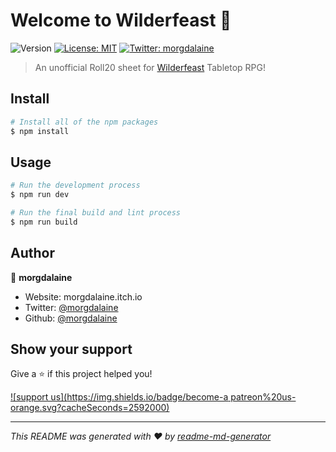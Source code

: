 # Welcome to Wilderfeast 👋

![Version](https://img.shields.io/badge/version-1.0.0-blue.svg?cacheSeconds=2592000)
[![License: MIT](https://img.shields.io/badge/License-MIT-yellow.svg)](#)
[![Twitter: morgdalaine](https://img.shields.io/twitter/follow/morgdalaine.svg?style=social)](https://twitter.com/morgdalaine)

> An unofficial Roll20 sheet for [Wilderfeast](https://horribleguild.com/us/product-category/roleplaying-games/wilderfeast) Tabletop RPG!

## Install

```sh
# Install all of the npm packages
$ npm install
```

## Usage

```sh
# Run the development process
$ npm run dev

# Run the final build and lint process
$ npm run build
```

## Author

👤 **morgdalaine**

* Website: morgdalaine.itch.io
* Twitter: [@morgdalaine](https://twitter.com/morgdalaine)
* Github: [@morgdalaine](https://github.com/morgdalaine)

## Show your support

Give a ⭐️ if this project helped you!

[![support us](https://img.shields.io/badge/become-a patreon%20us-orange.svg?cacheSeconds=2592000)](https://www.patreon.com/morgdalaine)


---

_This README was generated with ❤️ by [readme-md-generator](https://github.com/kefranabg/readme-md-generator)_

